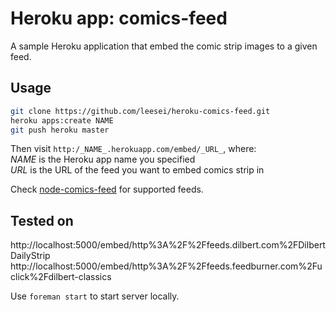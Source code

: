 Heroku app: comics-feed
==================

A sample Heroku application that embed the comic strip images to a given feed.

## Usage

```bash
git clone https://github.com/leesei/heroku-comics-feed.git
heroku apps:create NAME
git push heroku master
```

Then visit `http:/_NAME_.herokuapp.com/embed/_URL_`, where:  
_NAME_ is the Heroku app name you specified  
_URL_ is the URL of the feed you want to embed comics strip in

Check [node-comics-feed](https://github.com/leesei/node-comics-feed) for supported feeds.

## Tested on

http://localhost:5000/embed/http%3A%2F%2Ffeeds.dilbert.com%2FDilbertDailyStrip  
http://localhost:5000/embed/http%3A%2F%2Ffeeds.feedburner.com%2Fuclick%2Fdilbert-classics

Use `foreman start` to start server locally.
